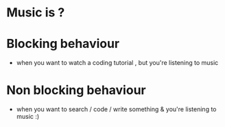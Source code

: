 # Music is ?
# Blocking behaviour
- when you want to watch a coding tutorial , but you're listening to music
# Non blocking behaviour
- when you want to search / code / write something & you're listening to music :)
